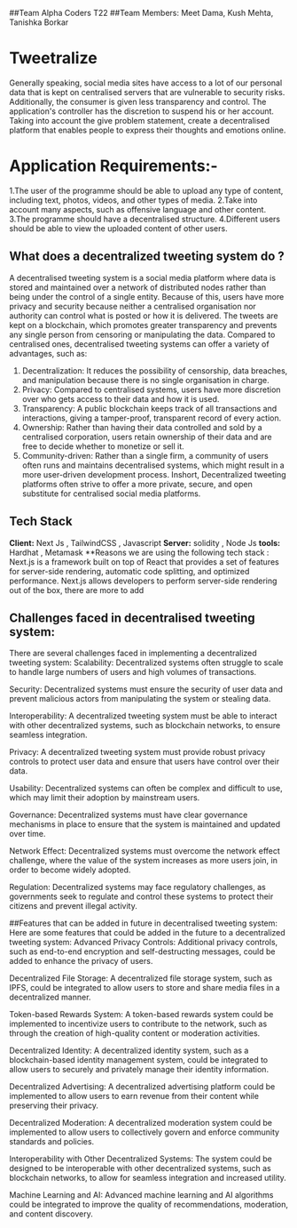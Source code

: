 ##Team Alpha Coders T22 
##Team Members: Meet Dama, Kush Mehta, Tanishka Borkar
# Tweetralize
Generally speaking, social media sites have access to a lot of our personal data that is kept on centralised servers that are vulnerable to security risks. Additionally, the consumer is given less transparency and control. The application's controller has the discretion to suspend his or her account. Taking into account the give problem statement, create a decentralised platform that enables people to express their thoughts and emotions online.


# Application Requirements:-
1.The user of the programme should be able to upload any type of content, including text, photos, videos, and other types of media.
2.Take into account many aspects, such as offensive language and other content.
3.The programme should have a decentralised structure.
4.Different users should be able to view the uploaded content of other users.


## What does a decentralized tweeting system do ?
A decentralised tweeting system is a social media platform where data is stored and maintained over a network of distributed nodes rather than being under the control of a single entity. Because of this, users have more privacy and security because neither a centralised organisation nor authority can control what is posted or how it is delivered. The tweets are kept on a blockchain, which promotes greater transparency and prevents any single person from censoring or manipulating the data.
Compared to centralised ones, decentralised tweeting systems can offer a variety of advantages, such as:
1. Decentralization: It reduces the possibility of censorship, data breaches, and manipulation because there is no single organisation in charge.
2. Privacy: Compared to centralised systems, users have more discretion over who gets access to their data and how it is used.
3. Transparency: A public blockchain keeps track of all transactions and interactions, giving a tamper-proof, transparent record of every action.
4. Ownership: Rather than having their data controlled and sold by a centralised corporation, users retain ownership of their data and are free to decide whether to monetize or sell it.
5. Community-driven: Rather than a single firm, a community of users often runs and maintains decentralised systems, which might result in a more user-driven development process.
Inshort, Decentralized tweeting platforms often strive to offer a more private, secure, and open substitute for centralised social media platforms.


## Tech Stack
**Client:** Next Js , TailwindCSS , Javascript
**Server:** solidity  , Node Js
**tools:** Hardhat , Metamask
**Reasons we are using the following tech stack :
Next.js is a framework built on top of React that provides a set of features for server-side rendering, automatic code splitting, and optimized performance. Next.js allows developers to perform server-side rendering out of the box, there are more to add


## Challenges faced in decentralised tweeting system:
There are several challenges faced in implementing a decentralized tweeting system:
Scalability: Decentralized systems often struggle to scale to handle large numbers of users and high volumes of transactions.

Security: Decentralized systems must ensure the security of user data and prevent malicious actors from manipulating the system or stealing data.

Interoperability: A decentralized tweeting system must be able to interact with other decentralized systems, such as blockchain networks, to ensure seamless integration.

Privacy: A decentralized tweeting system must provide robust privacy controls to protect user data and ensure that users have control over their data.

Usability: Decentralized systems can often be complex and difficult to use, which may limit their adoption by mainstream users.

Governance: Decentralized systems must have clear governance mechanisms in place to ensure that the system is maintained and updated over time.

Network Effect: Decentralized systems must overcome the network effect challenge, where the value of the system increases as more users join, in order to become widely adopted.

Regulation: Decentralized systems may face regulatory challenges, as governments seek to regulate and control these systems to protect their citizens and prevent illegal activity.


##Features that can be added in future in decentralised tweeting system: 
Here are some features that could be added in the future to a decentralized tweeting system:
Advanced Privacy Controls: Additional privacy controls, such as end-to-end encryption and self-destructing messages, could be added to enhance the privacy of users.

Decentralized File Storage: A decentralized file storage system, such as IPFS, could be integrated to allow users to store and share media files in a decentralized manner.

Token-based Rewards System: A token-based rewards system could be implemented to incentivize users to contribute to the network, such as through the creation of high-quality content or moderation activities.

Decentralized Identity: A decentralized identity system, such as a blockchain-based identity management system, could be integrated to allow users to securely and privately manage their identity information.

Decentralized Advertising: A decentralized advertising platform could be implemented to allow users to earn revenue from their content while preserving their privacy.

Decentralized Moderation: A decentralized moderation system could be implemented to allow users to collectively govern and enforce community standards and policies.

Interoperability with Other Decentralized Systems: The system could be designed to be interoperable with other decentralized systems, such as blockchain networks, to allow for seamless integration and increased utility.

Machine Learning and AI: Advanced machine learning and AI algorithms could be integrated to improve the quality of recommendations, moderation, and content discovery.




